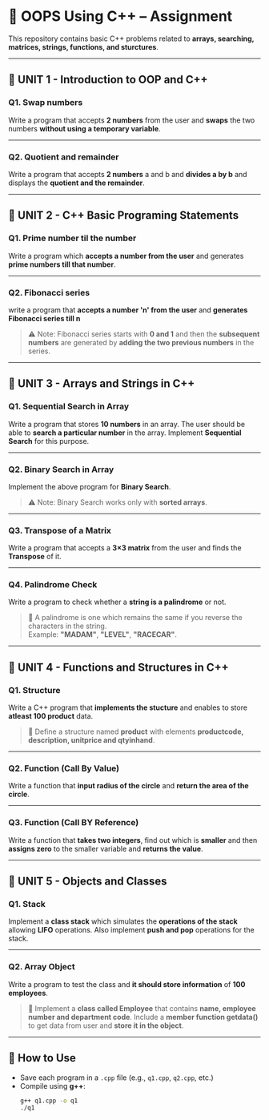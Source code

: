 # 📘 OOPS Using C++ – Assignment  

This repository contains basic C++ problems related to **arrays, searching, matrices, strings, functions, and sturctures**.  

---

## 📝 UNIT 1 - Introduction to OOP and C++

### Q1. Swap numbers
Write a program that accepts **2 numbers** from the user and **swaps** the two numbers **without using a temporary variable**.

---

### Q2. Quotient and remainder
Write a program that accepts **2 numbers** a and b and **divides a by b** and displays the **quotient and the remainder**.

---

## 📝 UNIT 2 - C++ Basic Programing Statements

### Q1. Prime number til the number
Write a program which **accepts a number from the user** and generates **prime numbers till that number**.

---

### Q2. Fibonacci series
write a program that **accepts a number 'n' from the user** and **generates Fibonacci series till n**
> ⚠️ Note: Fibonacci series starts with **0 and 1** and then the **subsequent numbers** are generated by **adding the two previous numbers** in the series.

---

## 📝 UNIT 3 - Arrays and Strings in C++

### Q1. Sequential Search in Array  
Write a program that stores **10 numbers** in an array. The user should be able to **search a particular number** in the array. Implement **Sequential Search** for this purpose.  

---

### Q2. Binary Search in Array  
Implement the above program for **Binary Search**.  
> ⚠️ Note: Binary Search works only with **sorted arrays**.  

---

### Q3. Transpose of a Matrix  
Write a program that accepts a **3×3 matrix** from the user and finds the **Transpose** of it.  

---

### Q4. Palindrome Check  
Write a program to check whether a **string is a palindrome** or not.  
> 📖 A palindrome is one which remains the same if you reverse the characters in the string.  
> Example: **"MADAM"**, **"LEVEL"**, **"RACECAR"**.  

---

## 📝 UNIT 4 - Functions and Structures in C++

### Q1. Structure
Write a C++ program that **implements the stucture** and enables to store **atleast 100 product** data.
> 📖 Define a structure named **product** with elements **productcode, description, unitprice and qtyinhand**.

---

### Q2. Function (Call By Value)
Write a function that **input radius of the circle** and **return the area of the circle**.

---

### Q3. Function (Call BY Reference)
Write a function that **takes two integers**, find out which is **smaller** and then **assigns zero** to the smaller variable and **returns the value**.

---

## 📝 UNIT 5 - Objects and Classes

### Q1. Stack
Implement a **class stack** which simulates the **operations of the stack** allowing **LIFO** operations. Also implement **push and pop** operations for the stack.

---

### Q2. Array Object
Write a program to test the class and **it should store information** of **100 employees**.
> 📖 Implement a **class called Employee** that contains **name, employee number and department code**. Include a **member function getdata()** to get data from user and **store it in the object**.

---

## 🚀 How to Use  
- Save each program in a `.cpp` file (e.g., `q1.cpp`, `q2.cpp`, etc.)  
- Compile using **g++**:  
  ```bash
  g++ q1.cpp -o q1
  ./q1

